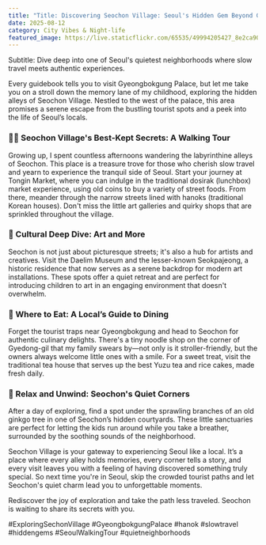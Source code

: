 ```yaml
---
title: "Title: Discovering Seochon Village: Seoul's Hidden Gem Beyond Gyeongbokgung"
date: 2025-08-12
category: City Vibes & Night-life
featured_image: https://live.staticflickr.com/65535/49994205427_8e2ca90dfa.jpg
---
```


Subtitle: Dive deep into one of Seoul's quietest neighborhoods where slow travel meets authentic experiences.

Every guidebook tells you to visit Gyeongbokgung Palace, but let me take you on a stroll down the memory lane of my childhood, exploring the hidden alleys of Seochon Village. Nestled to the west of the palace, this area promises a serene escape from the bustling tourist spots and a peek into the life of Seoul’s locals.

### 🚶‍♂️ Seochon Village's Best-Kept Secrets: A Walking Tour

Growing up, I spent countless afternoons wandering the labyrinthine alleys of Seochon. This place is a treasure trove for those who cherish slow travel and yearn to experience the tranquil side of Seoul. Start your journey at Tongin Market, where you can indulge in the traditional dosirak (lunchbox) market experience, using old coins to buy a variety of street foods. From there, meander through the narrow streets lined with hanoks (traditional Korean houses). Don't miss the little art galleries and quirky shops that are sprinkled throughout the village.

### 🎨 Cultural Deep Dive: Art and More

Seochon is not just about picturesque streets; it's also a hub for artists and creatives. Visit the Daelim Museum and the lesser-known Seokpajeong, a historic residence that now serves as a serene backdrop for modern art installations. These spots offer a quiet retreat and are perfect for introducing children to art in an engaging environment that doesn't overwhelm.

### 🍴 Where to Eat: A Local’s Guide to Dining

Forget the tourist traps near Gyeongbokgung and head to Seochon for authentic culinary delights. There's a tiny noodle shop on the corner of Gyedong-gil that my family swears by—not only is it stroller-friendly, but the owners always welcome little ones with a smile. For a sweet treat, visit the traditional tea house that serves up the best Yuzu tea and rice cakes, made fresh daily.

### 🌳 Relax and Unwind: Seochon's Quiet Corners

After a day of exploring, find a spot under the sprawling branches of an old ginkgo tree in one of Seochon’s hidden courtyards. These little sanctuaries are perfect for letting the kids run around while you take a breather, surrounded by the soothing sounds of the neighborhood.

Seochon Village is your gateway to experiencing Seoul like a local. It’s a place where every alley holds memories, every corner tells a story, and every visit leaves you with a feeling of having discovered something truly special. So next time you're in Seoul, skip the crowded tourist paths and let Seochon's quiet charm lead you to unforgettable moments.

Rediscover the joy of exploration and take the path less traveled. Seochon is waiting to share its secrets with you.

#ExploringSechonVillage #GyeongbokgungPalace #hanok #slowtravel #hiddengems #SeoulWalkingTour #quietneighborhoods